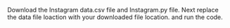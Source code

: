 Download the Instagram data.csv file and Instagram.py file. Next replace the data file loaction with your downloaded file location. and run the code.
